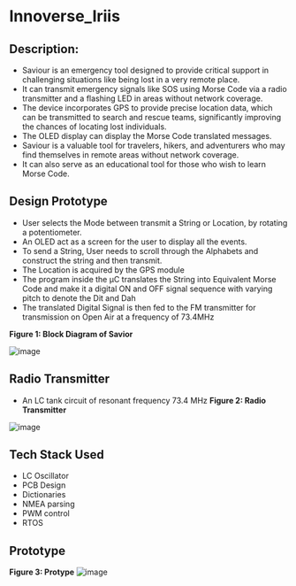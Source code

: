 # Innoverse_Iriis

## Description: 
- Saviour is an emergency tool designed to provide critical support in challenging situations like being lost in a very remote place.
- It can transmit emergency signals like SOS using Morse Code via a radio transmitter and a flashing LED in areas without network coverage.
- The device incorporates GPS to provide precise location data, which can be transmitted to search and rescue teams, significantly improving the chances of locating lost individuals.
- The OLED display can display the Morse Code translated messages.
- Saviour is a valuable tool for travelers, hikers, and adventurers who may find themselves in remote areas without network coverage.
- It can also serve as an educational tool for those who wish to learn Morse Code.

## Design Prototype
- User selects the Mode between transmit a String or Location, by rotating a potentiometer.
- An OLED act as a screen for the user to display all the events.
- To send a String, User needs to scroll through the Alphabets and construct the string and then transmit.
- The Location is acquired by the GPS module
- The program inside the µC translates the String into Equivalent Morse Code and make it a digital ON and OFF signal sequence with varying pitch to denote the Dit and Dah
- The translated Digital Signal is then fed to the FM transmitter for transmission on Open Air at a frequency of 73.4MHz

**Figure 1: Block Diagram of Savior**

![image](https://user-images.githubusercontent.com/55133414/235340365-0b2e3507-5481-4c78-8ed0-5e43c68ce848.png)

## Radio Transmitter
- An LC tank circuit of resonant frequency 73.4 MHz
**Figure 2: Radio Transmitter**

![image](https://user-images.githubusercontent.com/55133414/235340670-c8a009ee-4f9b-4d41-a396-a4fee574a55d.png)

## Tech Stack Used
- LC Oscillator
- PCB Design
- Dictionaries
- NMEA parsing
- PWM control
- RTOS

## Prototype

**Figure 3: Protype**
![image](https://user-images.githubusercontent.com/55133414/235340482-9f422210-1cf3-46b1-9195-1fd4bb7a3fed.png)




